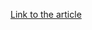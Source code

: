[Link to the article](https://bitdefender.com/blog/labs/luminousmoth-plugx-file-exfiltration-and-persistence-revisited)
